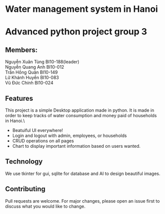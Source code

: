# Water management system in Hanoi

# Advanced python project group 3
## Members:
Nguyễn Xuân Tùng BI10-188(leader)\
Nguyễn Quang Anh BI10-012\
Trần Hồng Quân BI10-149\
Lữ Khánh Huyền BI10-083\
Vũ Đức Chính BI10-024

## Features
This project is a simple Desktop application made in python. It is made in order to keep tracks of water consumption and money paid of households in Hanoi.\
* Beatuiful UI everywhere!
* Login and logout with admin, employees, or households
* CRUD operations on all pages
* Chart to display important information based on users wanted.

## Technology
We use tkinter for gui, sqlite for database and AI to design beautiful images.

## Contributing
Pull requests are welcome. For major changes, please open an issue first to discuss what you would like to change.
